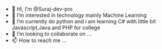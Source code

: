 - 👋 Hi, I’m @Suraj-dev-pro
- 👀 I’m interested in technology mainly Machine Learning
- 🌱 I’m currently do python and i am learning C# with little bit Javascript,Java and PHP for college
- 💞️ I’m looking to collaborate on ...
- 📫 How to reach me ...

<!---
Suraj-dev-pro/Suraj-dev-pro is a ✨ special ✨ repository because its `README.md` (this file) appears on your GitHub profile.
You can click the Preview link to take a look at your changes.
--->
